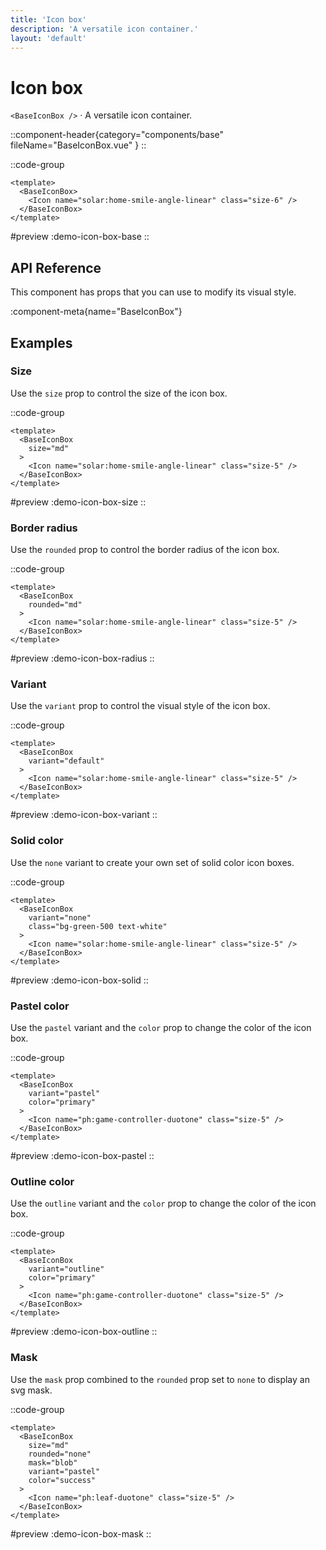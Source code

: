 ```yaml
---
title: 'Icon box'
description: 'A versatile icon container.'
layout: 'default'
---
```


# Icon box

`<BaseIconBox />` · A versatile icon container.

::component-header{category="components/base" fileName="BaseIconBox.vue" }
::

::code-group

```vue [DemoIconBox.vue]
<template>
  <BaseIconBox>
    <Icon name="solar:home-smile-angle-linear" class="size-6" />
  </BaseIconBox>
</template>
```

#preview
:demo-icon-box-base
::

## API Reference

This component has props that you can use to modify its visual style.

:component-meta{name="BaseIconBox"}

## Examples

### Size

Use the `size` prop to control the size of the icon box.

::code-group

```vue [DemoIconBoxSize.vue]
<template>
  <BaseIconBox
    size="md"
  >
    <Icon name="solar:home-smile-angle-linear" class="size-5" />
  </BaseIconBox>
</template>
```

#preview
:demo-icon-box-size
::

### Border radius

Use the `rounded` prop to control the border radius of the icon box.

::code-group

```vue [DemoIconBoxVariant.vue]
<template>
  <BaseIconBox
    rounded="md"
  >
    <Icon name="solar:home-smile-angle-linear" class="size-5" />
  </BaseIconBox>
</template>
```

#preview
:demo-icon-box-radius
::

### Variant

Use the `variant` prop to control the visual style of the icon box.

::code-group

```vue [DemoIconBoxVariant.vue]
<template>
  <BaseIconBox
    variant="default"
  >
    <Icon name="solar:home-smile-angle-linear" class="size-5" />
  </BaseIconBox>
</template>
```

#preview
:demo-icon-box-variant
::

### Solid color

Use the `none` variant to create your own set of solid color icon boxes.

::code-group

```vue [DemoIconBoxSolid.vue]
<template>
  <BaseIconBox
    variant="none"
    class="bg-green-500 text-white"
  >
    <Icon name="solar:home-smile-angle-linear" class="size-5" />
  </BaseIconBox>
</template>
```

#preview
:demo-icon-box-solid
::

### Pastel color

Use the `pastel` variant and the `color` prop to change the color of the icon box.

::code-group

```vue [DemoIconBoxPastel.vue]
<template>
  <BaseIconBox
    variant="pastel"
    color="primary"
  >
    <Icon name="ph:game-controller-duotone" class="size-5" />
  </BaseIconBox>
</template>
```

#preview
:demo-icon-box-pastel
::

### Outline color

Use the `outline` variant and the `color` prop to change the color of the icon box.

::code-group

```vue [DemoIconBoxOutline.vue]
<template>
  <BaseIconBox
    variant="outline"
    color="primary"
  >
    <Icon name="ph:game-controller-duotone" class="size-5" />
  </BaseIconBox>
</template>
```

#preview
:demo-icon-box-outline
::

### Mask

Use the `mask` prop combined to the `rounded` prop set to `none` to display an svg mask.

::code-group

```vue [DemoIconBoxMask.vue]
<template>
  <BaseIconBox
    size="md"
    rounded="none"
    mask="blob"
    variant="pastel"
    color="success"
  >
    <Icon name="ph:leaf-duotone" class="size-5" />
  </BaseIconBox>
</template>
```

#preview
:demo-icon-box-mask
::
